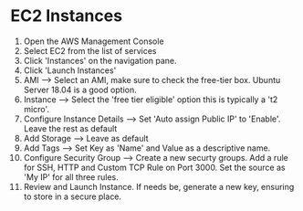 # EC2 Instances
1. Open the AWS Management Console
2. Select EC2 from the list of services
3. Click 'Instances' on the navigation pane.
4. Click 'Launch Instances'
5. AMI --> Select an AMI, make sure to check the free-tier box. Ubuntu Server 18.04 is a good option.
6. Instance --> Select the 'free tier eligible' option this is typically a 't2 micro'.
7. Configure Instance Details --> Set 'Auto assign Public IP' to 'Enable'. Leave the rest as default
8. Add Storage --> Leave as default
9. Add Tags --> Set Key as 'Name' and Value as a descriptive name.
10.  Configure Security Group --> Create a new securty groups. Add a rule for SSH, HTTP and Custom TCP Rule on Port 3000. Set the  source as 'My IP' for all three rules.
11. Review and Launch Instance. If needs be, generate a new key, ensuring to store in a secure place.
